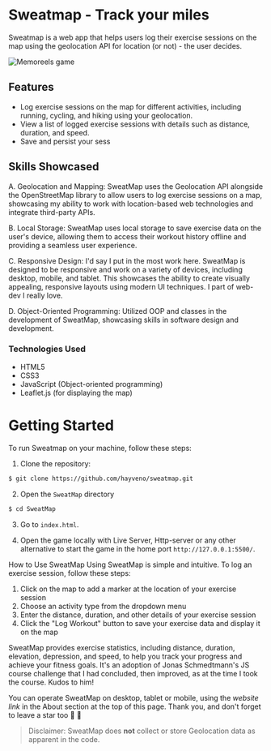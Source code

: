 # Sweatmap - Track your miles

Sweatmap is a web app that helps users log their exercise sessions on the map using the geolocation API for location (or not) - the user decides.

![Memoreels game](https://res.cloudinary.com/detye5zx5/image/upload/v1681746250/sweatmap_App_mockup_ypwsak.png)

## Features

- Log exercise sessions on the map for different activities, including running, cycling, and hiking using your geolocation.
- View a list of logged exercise sessions with details such as distance, duration, and speed.
- Save and persist your sess

## Skills Showcased

A. Geolocation and Mapping: SweatMap uses the Geolocation API alongside the OpenStreetMap library to allow users to log exercise sessions on a map, showcasing my ability to work with location-based web technologies and integrate third-party APIs.

B. Local Storage: SweatMap uses local storage to save exercise data on the user's device, allowing them to access their workout history offline and providing a seamless user experience.

C. Responsive Design: I'd say I put in the most work here. SweatMap is designed to be responsive and work on a variety of devices, including desktop, mobile, and tablet. This showcases the ability to create visually appealing, responsive layouts using modern UI techniques. I part of web-dev I really love.

D. Object-Oriented Programming: Utilized OOP and classes in the development of SweatMap, showcasing skills in software design and development.

### Technologies Used

- HTML5
- CSS3
- JavaScript (Object-oriented programming)
- Leaflet.js (for displaying the map)

# Getting Started

To run Sweatmap on your machine, follow these steps:

1. Clone the repository:

```bash
$ git clone https://github.com/hayveno/sweatmap.git
```

2. Open the `SweatMap` directory

```bash
$ cd SweatMap
```

3. Go to `index.html`.

4. Open the game locally with Live Server, Http-server or any other alternative to start the game in the home port `http://127.0.0.1:5500/`.

How to Use SweatMap
Using SweatMap is simple and intuitive. To log an exercise session, follow these steps:

1. Click on the map to add a marker at the location of your exercise session
2. Choose an activity type from the dropdown menu
3. Enter the distance, duration, and other details of your exercise session
4. Click the "Log Workout" button to save your exercise data and display it on the map

SweatMap provides exercise statistics, including distance, duration, elevation, depression, and speed, to help you track your progress and achieve your fitness goals. It's an adoption of Jonas Schmedtmann's JS course challenge that I had concluded, then improved, as at the time I took the course. Kudos to him!

You can operate SweatMap on desktop, tablet or mobile, using the _website link_ in the About section at the top of this page. Thank you, and don't forget to leave a star too 🙂 🌟

> Disclaimer: SweatMap does **not** collect or store Geolocation data as apparent in the code.
